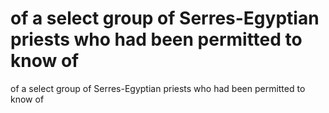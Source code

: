 # of a select group of Serres-Egyptian priests who had been permitted to know of

of a select group of Serres-Egyptian priests who had been permitted to know of